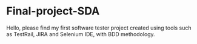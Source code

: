 # Final-project-SDA
Hello, please find my first software tester project created using tools such as TestRail, JIRA and Selenium IDE, with BDD methodology.
